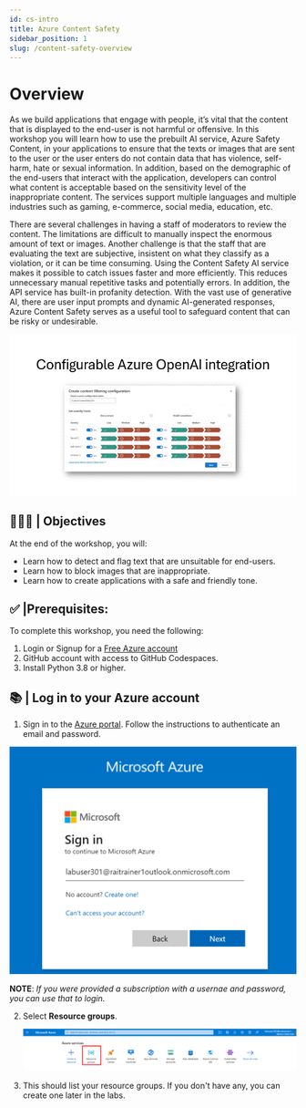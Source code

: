 ```yaml
---
id: cs-intro
title: Azure Content Safety
sidebar_position: 1
slug: /content-safety-overview
---
```


# Overview

As we build applications that engage with people, it’s vital that the content that is displayed to the end-user is not harmful or offensive.  In this workshop you will learn how to use the prebuilt AI service, Azure Safety Content, in your applications to ensure that the texts or images that are sent to the user or the user enters do not contain data that has violence, self-harm, hate or sexual information.  In addition, based on the demographic of the end-users that interact with the application, developers can control what content is acceptable based on the sensitivity level of the inappropriate content. The services support multiple languages and multiple industries such as gaming, e-commerce, social media, education, etc. 

There are several challenges in having a staff of moderators to review the content. The limitations are difficult to manually inspect the enormous amount of text or images. Another challenge is that the staff that are evaluating the text are subjective, insistent on what they classify as a violation, or it can be time consuming. Using the Content Safety AI service makes it possible to catch issues faster and more efficiently. This reduces unnecessary manual repetitive tasks and potentially errors. In addition, the API service has built-in profanity detection.
With the vast use of generative AI, there are user input prompts and dynamic AI-generated responses, Azure Content Safety serves as a useful tool to safeguard content that can be risky or undesirable.

![CS Severity Levels](/img/tutorial/cs-severity-levels.gif)

## 👩🏽‍💻 | Objectives
At the end of the workshop, you will:

-	Learn how to detect and flag text that are unsuitable for end-users.
-	Learn how to block images that are inappropriate.
-	Learn how to create applications with a safe and friendly tone. 

## ✅ |Prerequisites:
To complete this workshop, you need the following:
1. Login or Signup for a [Free Azure account](https://azure.microsoft.com/free/)
2. GitHub account with access to GitHub Codespaces.
3. Install Python 3.8 or higher.

## 📚 | Log in to your Azure account
1. Sign in to the [Azure portal](https://portal.azure.com/).  Follow the instructions to authenticate an email and password.  

![Azure Portal](/img/tutorial/azure-login.png)

**NOTE**: *If you were provided a subscription with a usernae and password, you can use that to login.*

2. Select **Resource groups**.

    ![Resource Groups](/img/tutorial/azure-resource-group.png)
    
3. This should list your resource groups.  If you don't have any, you can create one later in the labs.
 


